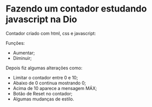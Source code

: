 <h1>Fazendo um contador estudando javascript na Dio</h1>

<p>Contador criado com html, css e javascript:</p
<p>Funções:</p>
<ul>
  <li>Aumentar;</>
  <li>Diminuir;</li>
</ul>

Depois fiz algumas alterações como:
<ul>
  <li>Limitar o contador entre 0 e 10;</li>
  <li>Abaixo de 0 continua mostrando 0;</li>
  <li>Acima de 10 aparece a mensagem MÁX;</li>
  <li>Botão de Reset no contador;</li>
  <li>Algumas mudanças de estilo.</li>
